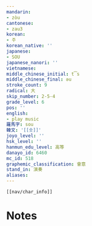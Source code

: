 ```yaml
---
mandarin:
- zòu
cantonese:
- zau3
korean:
- 주
korean_native: ''
japanese:
- SOU
japanese_nanori: ''
vietnamese:
middle_chinese_initial: t͡s
middle_chinese_final: əu
stroke_count: 9
radical: 大
skip_number: 2-5-4
grade_level: 6
pos: ''
english:
- play music
羅馬字: sou
韓文: '[[솟]]'
joyo_level: ''
hsk_level: ''
hanmun_edu_level: 高等
danayo_id: 6460
mc_id: 518
graphemic_classification: 會意
stand_in: 演奏
aliases:
---
```

```meta-bind-embed
[[nav/char_info]]
```

# Notes
